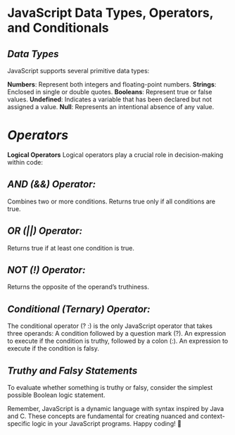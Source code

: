 # JavaScript Data Types, Operators, and Conditionals
## _Data Types_

JavaScript supports several primitive data types:

**Numbers**: Represent both integers and floating-point numbers.
**Strings**: Enclosed in single or double quotes.
**Booleans**: Represent true or false values.
**Undefined**: Indicates a variable that has been declared but not assigned a value.
**Null**: Represents an intentional absence of any value.
# _Operators_

**Logical Operators**
Logical operators play a crucial role in decision-making within code:

## _AND (&&) Operator:_
Combines two or more conditions.
Returns true only if all conditions are true.

## _OR (||) Operator:_
Returns true if at least one condition is true.

## _NOT (!) Operator:_
Returns the opposite of the operand’s truthiness.

## _Conditional (Ternary) Operator:_
The conditional operator (? :) is the only JavaScript operator that takes three operands:
A condition followed by a question mark (?).
An expression to execute if the condition is truthy, followed by a colon (:).
An expression to execute if the condition is falsy.

## _Truthy and Falsy Statements_
To evaluate whether something is truthy or falsy, consider the simplest possible Boolean logic statement.

Remember, JavaScript is a dynamic language with syntax inspired by Java and C. These concepts are fundamental for creating nuanced and context-specific logic in your JavaScript programs. Happy coding! 🚀

